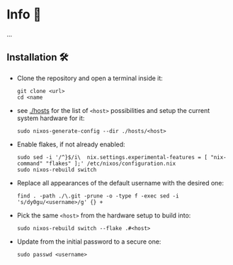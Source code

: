 # Info 📰

...

## Installation 🛠️

- Clone the repository and open a terminal inside it:

   ```shell
   git clone <url>
   cd <name
   ```

- see [./hosts](./hosts) for the list of `<host>` possibilities and setup the current system hardware for it:

   ```shell
   sudo nixos-generate-config --dir ./hosts/<host>
   ```

- Enable flakes, if not already enabled:

   ```shell
   sudo sed -i '/^}$/i\  nix.settings.experimental-features = [ "nix-command" "flakes" ];' /etc/nixos/configuration.nix
   sudo nixos-rebuild switch
   ```

- Replace all appearances of the default username with the desired one:

   ```shell
   find . -path ./\.git -prune -o -type f -exec sed -i 's/dy0gu/<username>/g' {} +
   ```

- Pick the same `<host>` from the hardware setup to build into:

   ```shell
   sudo nixos-rebuild switch --flake .#<host>
   ```

- Update from the initial password to a secure one:

   ```shell
   sudo passwd <username>
   ```
